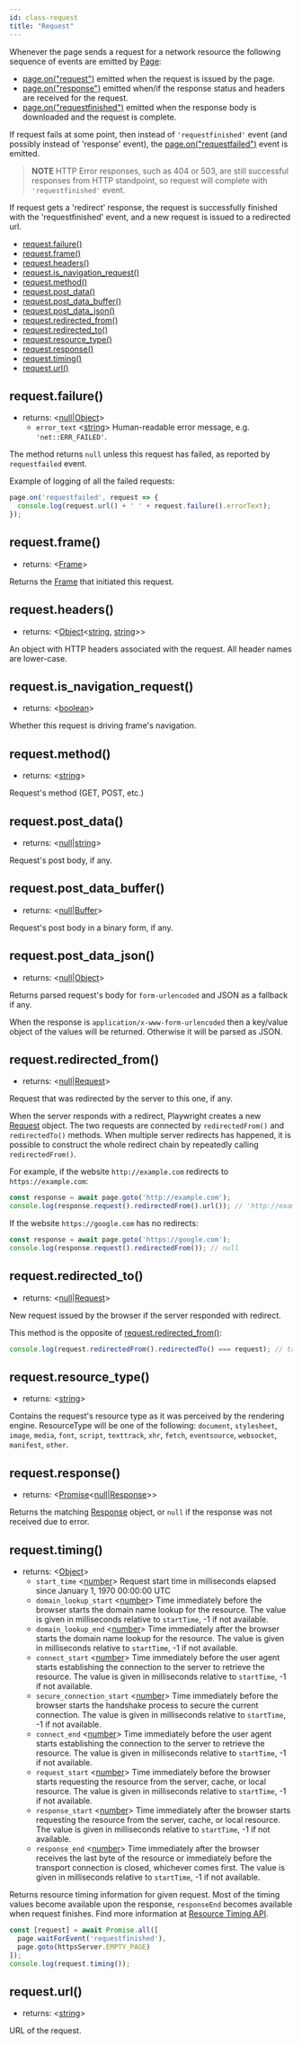 ```yaml
---
id: class-request
title: "Request"
---
```



Whenever the page sends a request for a network resource the following sequence of events are emitted by [Page]:
* [page.on("request")](./api/class-page.md#pageonrequest) emitted when the request is issued by the page.
* [page.on("response")](./api/class-page.md#pageonresponse) emitted when/if the response status and headers are received for the request.
* [page.on("requestfinished")](./api/class-page.md#pageonrequestfinished) emitted when the response body is downloaded and the request is complete.

If request fails at some point, then instead of `'requestfinished'` event (and possibly instead of 'response' event), the  [page.on("requestfailed")](./api/class-page.md#pageonrequestfailed) event is emitted.

> **NOTE** HTTP Error responses, such as 404 or 503, are still successful responses from HTTP standpoint, so request will complete with `'requestfinished'` event.

If request gets a 'redirect' response, the request is successfully finished with the 'requestfinished' event, and a new request is  issued to a redirected url.


- [request.failure()](./api/class-request.md#requestfailure)
- [request.frame()](./api/class-request.md#requestframe)
- [request.headers()](./api/class-request.md#requestheaders)
- [request.is_navigation_request()](./api/class-request.md#requestisnavigationrequest)
- [request.method()](./api/class-request.md#requestmethod)
- [request.post_data()](./api/class-request.md#requestpostdata)
- [request.post_data_buffer()](./api/class-request.md#requestpostdatabuffer)
- [request.post_data_json()](./api/class-request.md#requestpostdatajson)
- [request.redirected_from()](./api/class-request.md#requestredirectedfrom)
- [request.redirected_to()](./api/class-request.md#requestredirectedto)
- [request.resource_type()](./api/class-request.md#requestresourcetype)
- [request.response()](./api/class-request.md#requestresponse)
- [request.timing()](./api/class-request.md#requesttiming)
- [request.url()](./api/class-request.md#requesturl)

## request.failure()
- returns: <[null]|[Object]>
  - `error_text` <[string]> Human-readable error message, e.g. `'net::ERR_FAILED'`.

The method returns `null` unless this request has failed, as reported by `requestfailed` event.

Example of logging of all the failed requests:

```js
page.on('requestfailed', request => {
  console.log(request.url() + ' ' + request.failure().errorText);
});
```

## request.frame()
- returns: <[Frame]>

Returns the [Frame] that initiated this request.

## request.headers()
- returns: <[Object]<[string], [string]>>

An object with HTTP headers associated with the request. All header names are lower-case.

## request.is_navigation_request()
- returns: <[boolean]>

Whether this request is driving frame's navigation.

## request.method()
- returns: <[string]>

Request's method (GET, POST, etc.)

## request.post_data()
- returns: <[null]|[string]>

Request's post body, if any.

## request.post_data_buffer()
- returns: <[null]|[Buffer]>

Request's post body in a binary form, if any.

## request.post_data_json()
- returns: <[null]|[Object]>

Returns parsed request's body for `form-urlencoded` and JSON as a fallback if any.

When the response is `application/x-www-form-urlencoded` then a key/value object of the values will be returned. Otherwise it will be parsed as JSON.

## request.redirected_from()
- returns: <[null]|[Request]>

Request that was redirected by the server to this one, if any.

When the server responds with a redirect, Playwright creates a new [Request] object. The two requests are connected by `redirectedFrom()` and `redirectedTo()` methods. When multiple server redirects has happened, it is possible to construct the whole redirect chain by repeatedly calling `redirectedFrom()`.

For example, if the website `http://example.com` redirects to `https://example.com`:

```js
const response = await page.goto('http://example.com');
console.log(response.request().redirectedFrom().url()); // 'http://example.com'
```

If the website `https://google.com` has no redirects:

```js
const response = await page.goto('https://google.com');
console.log(response.request().redirectedFrom()); // null
```

## request.redirected_to()
- returns: <[null]|[Request]>

New request issued by the browser if the server responded with redirect.

This method is the opposite of [request.redirected_from()](./api/class-request.md#requestredirectedfrom):

```js
console.log(request.redirectedFrom().redirectedTo() === request); // true
```

## request.resource_type()
- returns: <[string]>

Contains the request's resource type as it was perceived by the rendering engine. ResourceType will be one of the following: `document`, `stylesheet`, `image`, `media`, `font`, `script`, `texttrack`, `xhr`, `fetch`, `eventsource`, `websocket`, `manifest`, `other`.

## request.response()
- returns: <[Promise]<[null]|[Response]>>

Returns the matching [Response] object, or `null` if the response was not received due to error.

## request.timing()
- returns: <[Object]>
  - `start_time` <[number]> Request start time in milliseconds elapsed since January 1, 1970 00:00:00 UTC
  - `domain_lookup_start` <[number]> Time immediately before the browser starts the domain name lookup for the resource. The value is given in milliseconds relative to `startTime`, -1 if not available.
  - `domain_lookup_end` <[number]> Time immediately after the browser starts the domain name lookup for the resource. The value is given in milliseconds relative to `startTime`, -1 if not available.
  - `connect_start` <[number]> Time immediately before the user agent starts establishing the connection to the server to retrieve the resource. The value is given in milliseconds relative to `startTime`, -1 if not available.
  - `secure_connection_start` <[number]> Time immediately before the browser starts the handshake process to secure the current connection. The value is given in milliseconds relative to `startTime`, -1 if not available.
  - `connect_end` <[number]> Time immediately before the user agent starts establishing the connection to the server to retrieve the resource. The value is given in milliseconds relative to `startTime`, -1 if not available.
  - `request_start` <[number]> Time immediately before the browser starts requesting the resource from the server, cache, or local resource. The value is given in milliseconds relative to `startTime`, -1 if not available.
  - `response_start` <[number]> Time immediately after the browser starts requesting the resource from the server, cache, or local resource. The value is given in milliseconds relative to `startTime`, -1 if not available.
  - `response_end` <[number]> Time immediately after the browser receives the last byte of the resource or immediately before the transport connection is closed, whichever comes first. The value is given in milliseconds relative to `startTime`, -1 if not available.

Returns resource timing information for given request. Most of the timing values become available upon the response, `responseEnd` becomes available when request finishes. Find more information at [Resource Timing API](https://developer.mozilla.org/en-US/docs/Web/API/PerformanceResourceTiming).

```js
const [request] = await Promise.all([
  page.waitForEvent('requestfinished'),
  page.goto(httpsServer.EMPTY_PAGE)
]);
console.log(request.timing());
```

## request.url()
- returns: <[string]>

URL of the request.

[Accessibility]: ./api/class-accessibility.md "Accessibility"
[Browser]: ./api/class-browser.md "Browser"
[BrowserContext]: ./api/class-browsercontext.md "BrowserContext"
[BrowserServer]: ./api/class-browserserver.md "BrowserServer"
[BrowserType]: ./api/class-browsertype.md "BrowserType"
[CDPSession]: ./api/class-cdpsession.md "CDPSession"
[ChromiumBrowser]: ./api/class-chromiumbrowser.md "ChromiumBrowser"
[ChromiumBrowserContext]: ./api/class-chromiumbrowsercontext.md "ChromiumBrowserContext"
[ChromiumCoverage]: ./api/class-chromiumcoverage.md "ChromiumCoverage"
[ConsoleMessage]: ./api/class-consolemessage.md "ConsoleMessage"
[Dialog]: ./api/class-dialog.md "Dialog"
[Download]: ./api/class-download.md "Download"
[ElementHandle]: ./api/class-elementhandle.md "ElementHandle"
[FileChooser]: ./api/class-filechooser.md "FileChooser"
[FirefoxBrowser]: ./api/class-firefoxbrowser.md "FirefoxBrowser"
[Frame]: ./api/class-frame.md "Frame"
[JSHandle]: ./api/class-jshandle.md "JSHandle"
[Keyboard]: ./api/class-keyboard.md "Keyboard"
[Logger]: ./api/class-logger.md "Logger"
[Mouse]: ./api/class-mouse.md "Mouse"
[Page]: ./api/class-page.md "Page"
[Playwright]: ./api/class-playwright.md "Playwright"
[Request]: ./api/class-request.md "Request"
[Response]: ./api/class-response.md "Response"
[Route]: ./api/class-route.md "Route"
[Selectors]: ./api/class-selectors.md "Selectors"
[TimeoutError]: ./api/class-timeouterror.md "TimeoutError"
[Touchscreen]: ./api/class-touchscreen.md "Touchscreen"
[Video]: ./api/class-video.md "Video"
[WebKitBrowser]: ./api/class-webkitbrowser.md "WebKitBrowser"
[WebSocket]: ./api/class-websocket.md "WebSocket"
[Worker]: ./api/class-worker.md "Worker"
[Array]: https://developer.mozilla.org/en-US/docs/Web/JavaScript/Reference/Global_Objects/Array "Array"
[Buffer]: https://nodejs.org/api/buffer.html#buffer_class_buffer "Buffer"
[ChildProcess]: https://nodejs.org/api/child_process.html "ChildProcess"
[Element]: https://developer.mozilla.org/en-US/docs/Web/API/element "Element"
[Error]: https://nodejs.org/api/errors.html#errors_class_error "Error"
[Evaluation Argument]: ./core-concepts.md#evaluationargument "Evaluation Argument"
[Map]: https://developer.mozilla.org/en-US/docs/Web/JavaScript/Reference/Global_Objects/Map "Map"
[Object]: https://developer.mozilla.org/en-US/docs/Web/JavaScript/Reference/Global_Objects/Object "Object"
[Promise]: https://developer.mozilla.org/en-US/docs/Web/JavaScript/Reference/Global_Objects/Promise "Promise"
[RegExp]: https://developer.mozilla.org/en-US/docs/Web/JavaScript/Reference/Global_Objects/RegExp "RegExp"
[Serializable]: https://developer.mozilla.org/en-US/docs/Web/JavaScript/Reference/Global_Objects/JSON/stringify#Description "Serializable"
[UIEvent.detail]: https://developer.mozilla.org/en-US/docs/Web/API/UIEvent/detail "UIEvent.detail"
[URL]: https://nodejs.org/api/url.html "URL"
[USKeyboardLayout]: ../src/usKeyboardLayout.ts "USKeyboardLayout"
[UnixTime]: https://en.wikipedia.org/wiki/Unix_time "Unix Time"
[boolean]: https://developer.mozilla.org/en-US/docs/Web/JavaScript/Data_structures#Boolean_type "Boolean"
[function]: https://developer.mozilla.org/en-US/docs/Web/JavaScript/Reference/Global_Objects/Function "Function"
[iterator]: https://developer.mozilla.org/en-US/docs/Web/JavaScript/Reference/Iteration_protocols "Iterator"
[null]: https://developer.mozilla.org/en-US/docs/Web/JavaScript/Reference/Global_Objects/null "null"
[number]: https://developer.mozilla.org/en-US/docs/Web/JavaScript/Data_structures#Number_type "Number"
[origin]: https://developer.mozilla.org/en-US/docs/Glossary/Origin "Origin"
[selector]: https://developer.mozilla.org/en-US/docs/Web/CSS/CSS_Selectors "selector"
[Readable]: https://nodejs.org/api/stream.html#stream_class_stream_readable "Readable"
[string]: https://developer.mozilla.org/en-US/docs/Web/JavaScript/Data_structures#String_type "string"
[xpath]: https://developer.mozilla.org/en-US/docs/Web/XPath "xpath"
